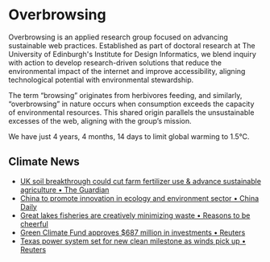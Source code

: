 # Overbrowsing

Overbrowsing is an applied research group focused on advancing sustainable web practices. Established as part of doctoral research at The University of Edinburgh's Institute for Design Informatics, we blend inquiry with action to develop research-driven solutions that reduce the environmental impact of the internet and improve accessibility, aligning technological potential with environmental stewardship.

The term “browsing” originates from herbivores feeding, and similarly, “overbrowsing” in nature occurs when consumption exceeds the capacity of environmental resources. This shared origin parallels the unsustainable excesses of the web, aligning with the group’s mission.

<!-- clock-time -->
We have just 4 years, 4 months, 14 days to limit global warming to 1.5°C.
<!-- /clock-time -->

## Climate News
<!-- clock-news -->
- [UK soil breakthrough could cut farm fertilizer use & advance sustainable agriculture • The Guardian](https://www.theguardian.com/environment/2025/feb/22/uk-soil-breakthrough-could-cut-farm-fertiliser-use-and-advance-sustainable-agriculture )
- [China to promote innovation in ecology and environment sector • China Daily](https://www.chinadaily.com.cn/a/202502/21/WS67b7dc97a310c240449d67dc.html )
- [Great lakes fisheries are creatively minimizing waste • Reasons to be cheerful ](https://reasonstobecheerful.world/great-lakes-fisheries-minimizing-waste/ )
- [Green Climate Fund approves $687 million in investments • Reuters](https://www.reuters.com/sustainability/sustainable-finance-reporting/green-climate-fund-approves-687-million-investments-2025-02-21/ )
- [Texas power system set for new clean milestone as winds pick up • Reuters](https://www.reuters.com/markets/commodities/texas-power-system-set-new-clean-milestone-winds-pick-up-maguire-2025-02-20/ )
<!-- /clock-news -->
